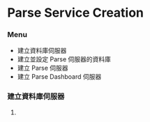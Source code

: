 # Parse Service Creation

### Menu

* 建立資料庫伺服器
* 建立並設定 Parse 伺服器的資料庫
* 建立 Parse 伺服器
* 建立 Parse Dashboard 伺服器

### 建立資料庫伺服器

1. 


